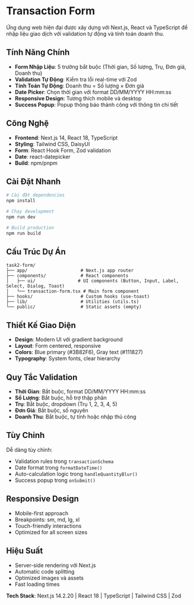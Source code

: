 # Transaction Form

Ứng dụng web hiện đại được xây dựng với Next.js, React và TypeScript để nhập liệu giao dịch với validation tự động và tính toán doanh thu.

## Tính Năng Chính

- **Form Nhập Liệu**: 5 trường bắt buộc (Thời gian, Số lượng, Trụ, Đơn giá, Doanh thu)
- **Validation Tự Động**: Kiểm tra lỗi real-time với Zod
- **Tính Toán Tự Động**: Doanh thu = Số lượng × Đơn giá
- **Date Picker**: Chọn thời gian với format DD/MM/YYYY HH:mm:ss
- **Responsive Design**: Tương thích mobile và desktop
- **Success Popup**: Popup thông báo thành công với thông tin chi tiết

## Công Nghệ

- **Frontend**: Next.js 14, React 18, TypeScript
- **Styling**: Tailwind CSS, DaisyUI
- **Form**: React Hook Form, Zod validation
- **Date**: react-datepicker
- **Build**: npm/pnpm

## Cài Đặt Nhanh

```bash
# Cài đặt dependencies
npm install

# Chạy development
npm run dev

# Build production
npm run build
```

## Cấu Trúc Dự Án

```
task2-form/
├── app/                    # Next.js app router
├── components/             # React components
│   ├── ui/                # UI components (Button, Input, Label, Select, Dialog, Toast)
│   └── transaction-form.tsx # Main form component
├── hooks/                  # Custom hooks (use-toast)
├── lib/                    # Utilities (utils.ts)
└── public/                 # Static assets (empty)
```

## Thiết Kế Giao Diện

- **Design**: Modern UI với gradient background
- **Layout**: Form centered, responsive
- **Colors**: Blue primary (#3B82F6), Gray text (#111827)
- **Typography**: System fonts, clear hierarchy

## Quy Tắc Validation

- **Thời Gian**: Bắt buộc, format DD/MM/YYYY HH:mm:ss
- **Số Lượng**: Bắt buộc, hỗ trợ thập phân
- **Trụ**: Bắt buộc, dropdown (Trụ 1, 2, 3, 4, 5)
- **Đơn Giá**: Bắt buộc, số nguyên
- **Doanh Thu**: Bắt buộc, tự tính hoặc nhập thủ công

## Tùy Chỉnh

Dễ dàng tùy chỉnh:
- Validation rules trong `transactionSchema`
- Date format trong `formatDateTime()`
- Auto-calculation logic trong `handleQuantityBlur()`
- Success popup trong `onSubmit()`

## Responsive Design

- Mobile-first approach
- Breakpoints: sm, md, lg, xl
- Touch-friendly interactions
- Optimized for all screen sizes

## Hiệu Suất

- Server-side rendering với Next.js
- Automatic code splitting
- Optimized images và assets
- Fast loading times


**Tech Stack**: Next.js 14.2.20 | React 18 | TypeScript | Tailwind CSS | Zod
